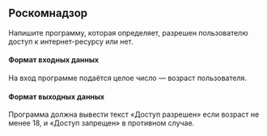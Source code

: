 ## Роскомнадзор

Напишите программу, которая определяет, разрешен пользователю доступ к интернет-ресурсу или нет.

#### Формат входных данных
На вход программе подаётся целое число — возраст пользователя.

#### Формат выходных данных
Программа должна вывести текст «Доступ разрешен» если возраст не менее 18, и «Доступ запрещен» в противном случае.